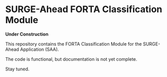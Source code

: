 # SURGE-Ahead FORTA Classification Module

**Under Construction**

This repository contains the FORTA Classification Module for the SURGE-Ahead Application (SAA).

The code is functional, but documentation is not yet complete.

Stay tuned.

